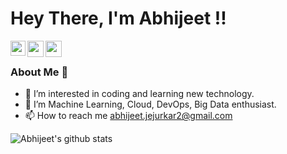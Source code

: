 #  Hey There, I'm Abhijeet !!
<a href="https://www.linkedin.com/in/abhijeet-jejurkar/">
  <img align="left" width="24px" src="https://cdn.jsdelivr.net/npm/simple-icons@v3/icons/linkedin.svg"  /> 
 </a> 
<a href="mailto:abhijeet.jejurkar2@gmail.com">
  <img align="left" width="26px" src="https://cdn.jsdelivr.net/npm/simple-icons@v3/icons/gmail.svg"   />
</a>
<a href="https://abhijeetjejurkar.wordpress.com/">
  <img align="left" width="26px" src="https://cdn.jsdelivr.net/npm/simple-icons@v3/icons/wordpress.svg"   />
</a>

<br />

### About Me 🤠 <br />


- 👀 I’m interested in coding and learning new technology.
- 🌱 I’m Machine Learning, Cloud, DevOps, Big Data enthusiast.
- 📫 How to reach me abhijeet.jejurkar2@gmail.com

<!---
abhijeetjejurkar/abhijeetjejurkar is a ✨ special ✨ repository because its `README.md` (this file) appears on your GitHub profile.
You can click the Preview link to take a look at your changes.
--->
![Abhijeet's github stats](https://github-readme-stats.vercel.app/api?username=abhijeetjejurkar&hide=issues&show_icons=true&theme=highcontrast)
